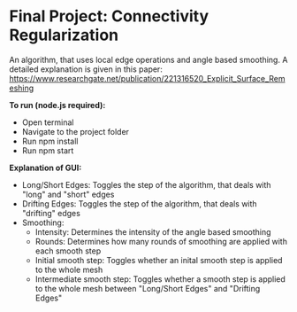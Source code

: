# Final Project: Connectivity Regularization

An algorithm, that uses local edge operations and angle based smoothing.
A detailed explanation is given in this paper: https://www.researchgate.net/publication/221316520_Explicit_Surface_Remeshing

**To run (node.js required):**
* Open terminal
* Navigate to the project folder
* Run npm install
* Run npm start

**Explanation of GUI:**
* Long/Short Edges: Toggles the step of the algorithm, that deals with "long" and "short" edges
* Drifting Edges: Toggles the step of the algorithm, that deals with "drifting" edges
* Smoothing:
    + Intensity: Determines the intensity of the angle based smoothing
    + Rounds: Determines how many rounds of smoothing are applied with each smooth step
    + Initial smooth step: Toggles whether an inital smooth step is applied to the whole mesh
    + Intermediate smooth step: Toggles whether a smooth step is applied to the whole mesh between "Long/Short Edges" and "Drifting Edges"

